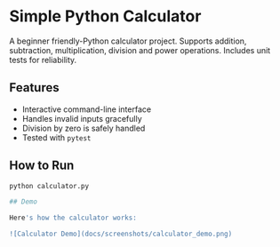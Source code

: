 # Simple Python Calculator

A beginner friendly-Python calculator project.
Supports addition, subtraction, multiplication, division and power operations.
Includes unit tests for reliability.

## Features
- Interactive command-line interface
- Handles invalid inputs gracefully
- Division by zero is safely handled
- Tested with `pytest`

## How to Run
```bash
python calculator.py

## Demo

Here's how the calculator works:

![Calculator Demo](docs/screenshots/calculator_demo.png)
